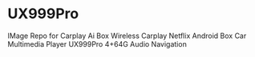# UX999Pro
IMage Repo for Carplay Ai Box Wireless Carplay Netflix Android Box Car Multimedia Player UX999Pro 4+64G Audio Navigation
